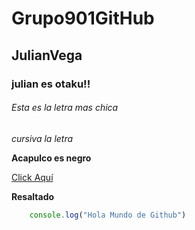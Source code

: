 # Grupo901GitHub

## JulianVega

### julian es otaku!!

###### Esta es la letra mas chica

*cursiva la letra*

**Acapulco es negro**

[Click Aquí](https://www.github.com)

__Resaltado__

```Javascript
    console.log("Hola Mundo de Github")
```
